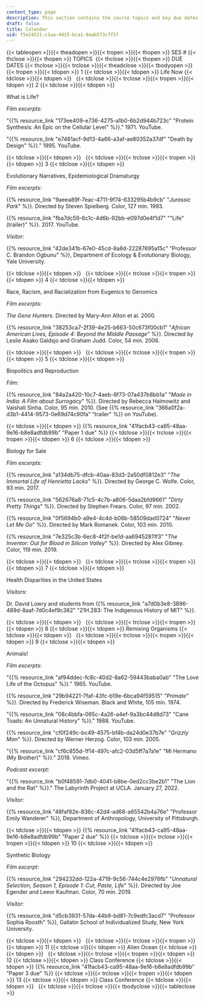 ```yaml
---
content_type: page
description: This section contains the course topics and key due dates.
draft: false
title: Calendar
uid: f5e24521-c1aa-4915-bca1-8aab573cff57
---
```

{{< tableopen >}}{{< theadopen >}}{{< tropen >}}{{< thopen >}}
SES #
{{< thclose >}}{{< thopen >}}
TOPICS 
{{< thclose >}}{{< thopen >}}
DUE DATES
{{< thclose >}}{{< trclose >}}{{< theadclose >}}{{< tbodyopen >}}{{< tropen >}}{{< tdopen >}}
1
{{< tdclose >}}{{< tdopen >}}
Life Now
{{< tdclose >}}{{< tdopen >}}
 
{{< tdclose >}}{{< trclose >}}{{< tropen >}}{{< tdopen >}}
2
{{< tdclose >}}{{< tdopen >}}

What is Life?

*Film excerpts:*

"{{% resource_link "173ee409-e736-4275-a1b0-6b2d944b723c" "Protein Synthesis: An Epic on the Cellular Level" %}}." 1971. YouTube.

"{{% resource_link "e7481acf-9d13-4a66-a3af-ae80352a37df" "Death by Design" %}}." 1995. YouTube.

{{< tdclose >}}{{< tdopen >}}
 
{{< tdclose >}}{{< trclose >}}{{< tropen >}}{{< tdopen >}}
3
{{< tdclose >}}{{< tdopen >}}

Evolutionary Narratives, Epidemiological Dramaturgy

*Film excerpts:*

{{% resource_link "9aeea89f-7eac-4711-9f74-633295b4b9cb" "*Jurassic Park*" %}}*.* Directed by Steven Spielberg. Color, 127 min. 1993.

{{% resource_link "fba7dc59-6c1c-4d6b-92bb-e097d0e4f1d7" "\"Life\" (trailer)" %}}. 2017. YouTube.

*Visitor:*

{{% resource_link "42de341b-67e0-45cd-8a6d-22287695a15c" "Professor C. Brandon Ogbunu" %}}, Department of Ecology & Evolutionary Biology, Yale University.

{{< tdclose >}}{{< tdopen >}}
 
{{< tdclose >}}{{< trclose >}}{{< tropen >}}{{< tdopen >}}
4
{{< tdclose >}}{{< tdopen >}}

Race, Racism, and Racialization from Eugenics to Genomics

*Film excerpts:*

*The Gene Hunters.* Directed by Mary-Ann Alton et al. 2000.

{{% resource_link "38253ca7-2f39-4e25-b663-50c673f00cb1" "*African American Lives, Episode 4: Beyond the Middle Passage*" %}}. Directed by Leslie Asako Galdsjo and Graham Judd. Color, 54 min. 2006.

{{< tdclose >}}{{< tdopen >}}
 
{{< tdclose >}}{{< trclose >}}{{< tropen >}}{{< tdopen >}}
5
{{< tdclose >}}{{< tdopen >}}

Biopolitics and Reproduction

*Film:*

{{% resource_link "84a2a420-10c7-4aeb-8f73-07a437b8bb1a" "*Made in India: A Film about Surrogacy*" %}}*.* Directed by Rebecca Haimowitz and Vaishali Sinha. Color, 95 min. 2010. (See {{% resource_link "366a0f2a-d3b1-4414-9573-0e69d74c90fa" "trailer" %}} on YouTube).

{{< tdclose >}}{{< tdopen >}}
{{% resource_link "41facb43-ca95-48aa-9e16-b8e8adfdb99b" "Paper 1 due" %}}
{{< tdclose >}}{{< trclose >}}{{< tropen >}}{{< tdopen >}}
6
{{< tdclose >}}{{< tdopen >}}

Biology for Sale

*Film excerpts:*

{{% resource_link "a134db75-dfcb-40aa-83d3-2a50df0812e3" "*The Immortal Life of Henrietta Lacks*" %}}*.* Directed by George C. Wolfe. Color, 93 min. 2017.

{{% resource_link "562676a8-71c5-4c7b-a806-5daa2bfd9661" "*Dirty Pretty Things*" %}}. Directed by Stephen Frears. Color, 97 min. 2002.

{{% resource_link "0f5694b0-a9e4-4c4d-b06b-58509dad0724" "*Never Let Me Go*" %}}. Directed by Mark Romanek. Color, 103 min. 2010.

{{% resource_link "7e325c3b-6ec8-4f2f-be1d-aa69452811f3" "*The Inventor: Out for Blood in Silicon Valley*" %}}. Directed by Alex Gibney. Color, 119 min. 2019.

{{< tdclose >}}{{< tdopen >}}
 
{{< tdclose >}}{{< trclose >}}{{< tropen >}}{{< tdopen >}}
7
{{< tdclose >}}{{< tdopen >}}

Health Disparities in the United States

*Visitors:*

Dr. David Lowry and students from {{% resource_link "a7d0b3e8-3896-489d-8aaf-7d0c4ef9c382" "21H.283: The Indigenous History of MIT" %}}.

{{< tdclose >}}{{< tdopen >}}
 
{{< tdclose >}}{{< trclose >}}{{< tropen >}}{{< tdopen >}}
8
{{< tdclose >}}{{< tdopen >}}
Remixing Organisms
{{< tdclose >}}{{< tdopen >}}
 
{{< tdclose >}}{{< trclose >}}{{< tropen >}}{{< tdopen >}}
9
{{< tdclose >}}{{< tdopen >}}

Animals!

*Film excerpts:*

"{{% resource_link "af94ddec-fc8c-40d2-8a62-59443baba0ab" "The Love Life of the Octopus" %}}." 1965. YouTube.

{{% resource_link "29b94221-7faf-43fc-b19e-6bca94f59515" "*Primate*" %}}. Directed by Frederick Wiseman. Black and White, 105 min. 1974.

"{{% resource_link "08c4bbfa-065c-4a26-a4ef-9a3bc44d8d73" "Cane Toads: An Unnatural History" %}}." 1988. YouTube.

{{% resource_link "cf0f249c-bc49-4575-bf4b-da24d0e37b7e" "*Grizzly Man*" %}}. Directed by Werner Herzog. Color, 103 min. 2005.

"{{% resource_link "cf6c855d-1f14-497c-afc2-03d5ff7a7a1e" "Mi Hermano (My Brother)" %}}." 2018. Vimeo.

*Podcast excerpt:*

"{{% resource_link "b0f48591-7db0-4041-b8be-0ed2cc3be2b1" "The Lion and the Rat" %}}." The Labyrinth Project at UCLA. January 27, 2022.

*Visitor:*

{{% resource_link "48faf82e-836c-42d4-ad68-a65542b4a76e" "Professor Emily Wanderer" %}}, Department of Anthropology, University of Pittsburgh.

{{< tdclose >}}{{< tdopen >}}
{{% resource_link "41facb43-ca95-48aa-9e16-b8e8adfdb99b" "Paper 2 due" %}}
{{< tdclose >}}{{< trclose >}}{{< tropen >}}{{< tdopen >}}
10
{{< tdclose >}}{{< tdopen >}}

Synthetic Biology

*Film excerpt:*

{{% resource_link "294232dd-122a-4719-9c56-744c4e2976fb" "*Unnatural Selection, Season 1, Episode 1: Cut, Paste, Life*" %}}*.* Directed by Joe Egender and Leeor Kaufman. Color, 70 min. 2019.

*Visitor:*

{{% resource_link "d5cb3931-57da-44b9-bd81-7c9edfc3acd7" "Professor Sophia Roosth" %}}, Gallatin School of Individualized Study, New York University.

{{< tdclose >}}{{< tdopen >}}
 
{{< tdclose >}}{{< trclose >}}{{< tropen >}}{{< tdopen >}}
11
{{< tdclose >}}{{< tdopen >}}
Alien Ocean
{{< tdclose >}}{{< tdopen >}}
 
{{< tdclose >}}{{< trclose >}}{{< tropen >}}{{< tdopen >}}
12
{{< tdclose >}}{{< tdopen >}}
Class Conference
{{< tdclose >}}{{< tdopen >}}
{{% resource_link "41facb43-ca95-48aa-9e16-b8e8adfdb99b" "Paper 3 due" %}}
{{< tdclose >}}{{< trclose >}}{{< tropen >}}{{< tdopen >}}
13
{{< tdclose >}}{{< tdopen >}}
Class Conference
{{< tdclose >}}{{< tdopen >}}
 
{{< tdclose >}}{{< trclose >}}{{< tbodyclose >}}{{< tableclose >}}